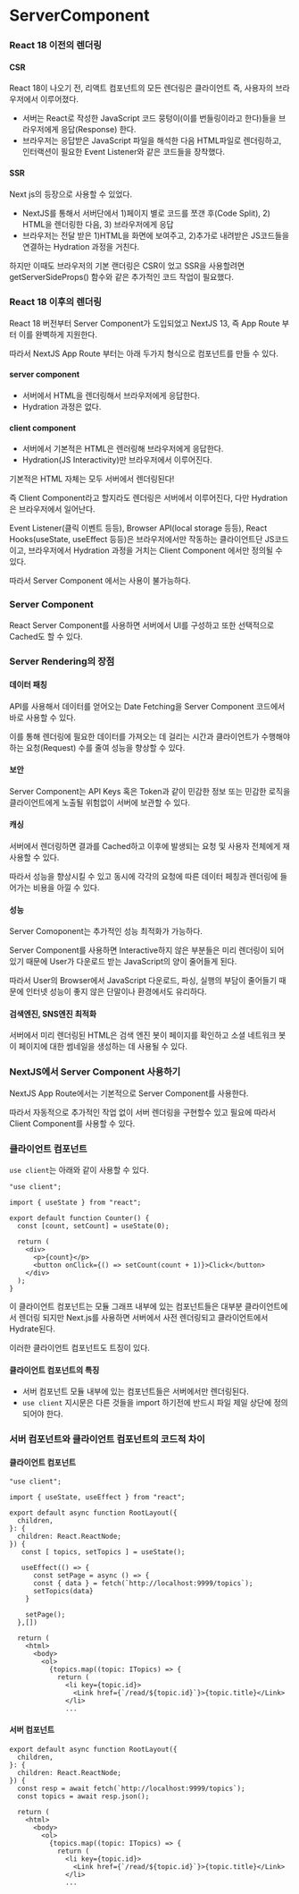 # ServerComponent

### React 18 이전의 렌더링

#### CSR

React 18이 나오기 전, 리액트 컴포넌트의 모든 렌더링은 클라이언트 즉, 사용자의 브라우저에서 이루어졌다.

- 서버는 React로 작성한 JavaScript 코드 뭉텅이(이를 번들링이라고 한다)들을 브라우저에게 응답(Response) 한다.
- 브라우저는 응답받은 JavaScript 파일을 해석한 다음 HTML파일로 렌더링하고, 인터랙션이 필요한 Event Listener와 같은 코드들을 장착했다.

#### SSR

Next js의 등장으로 사용할 수 있었다.

- NextJS를 통해서 서버단에서 1)페이지 별로 코드를 쪼갠 후(Code Split), 2) HTML을 렌더링한 다음, 3) 브라우저에게 응답
- 브라우저는 전달 받은 1)HTML을 화면에 보여주고, 2)추가로 내려받은 JS코드들을 연결하는 Hydration 과정을 거친다.

하지만 이때도 브라우저의 기본 랜더링은 CSR이 었고 SSR을 사용할려면 getServerSideProps() 함수와 같은 추가적인 코드 작업이 필요했다.

### React 18 이후의 렌더링

React 18 버전부터 Server Component가 도입되었고 NextJS 13, 즉 App Route 부터 이를 완벽하게 지원한다.

따라서 NextJS App Route 부터는 아래 두가지 형식으로 컴포넌트를 만들 수 있다.

#### server component

- 서버에서 HTML을 렌더링해서 브라우저에게 응답한다.
- Hydration 과정은 없다.

#### client component

- 서버에서 기본적은 HTML은 렌러링해 브라우저에게 응답한다.
- Hydration(JS Interactivity)만 브라우저에서 이루어진다.

기본적은 HTML 자체는 모두 서버에서 렌더링된다!

즉 Client Component라고 할지라도 렌더링은 서버에서 이루어진다, 다만 Hydration은 브라우저에서 일어난다.

Event Listener(클릭 이벤트 등등), Browser API(local storage 등등), React Hooks(useState, useEffect 등등)은 브라우저에서만 작동하는 클라이언트단 JS코드이고, 브라우저에서 Hydration 과정을 거치는 Client Component 에서만 정의될 수 있다.

따라서 Server Component 에서는 사용이 불가능하다.

### Server Component

React Server Component를 사용하면 서버에서 UI를 구성하고 또한 선택적으로 Cached도 할 수 있다.

### Server Rendering의 장점

#### 데이터 패칭

API를 사용해서 데이터를 얻어오는 Date Fetching을 Server Component 코드에서 바로 사용할 수 있다.

이를 통해 렌더링에 필요한 데이터를 가져오는 데 걸리는 시간과 클라이언트가 수행해야 하는 요청(Request) 수를 줄여 성능을 향상할 수 있다.

#### 보안

Server Component는 API Keys 혹은 Token과 같이 민감한 정보 또는 민감한 로직을 클라이언트에게 노출될 위험없이 서버에 보관할 수 있다.

#### 캐싱

서버에서 렌더링하면 결과를 Cached하고 이후에 발생되는 요청 및 사용자 전체에게 재사용할 수 있다.

따라서 성능을 향상시킬 수 있고 동시에 각각의 요청에 따른 데이터 페칭과 렌더링에 들어가는 비용을 아낄 수 있다.

#### 성능

Server Comoponent는 추가적인 성능 최적화가 가능하다.

Server Component를 사용하면 Interactive하지 않은 부분들은 미리 렌더링이 되어있기 때문에 User가 다운로드 받는 JavaScript의 양이 줄어들게 된다.

따라서 User의 Browser에서 JavaScript 다운로드, 파싱, 실행의 부담이 줄어들기 때문에 인터넷 성능이 좋지 않은 단말이나 환경에서도 유리하다.

#### 검색엔진, SNS엔진 최적화

서버에서 미리 렌더링된 HTML은 검색 엔진 봇이 페이지를 확인하고 소셜 네트워크 봇이 페이지에 대한 썸네일을 생성하는 데 사용될 수 있다.

### NextJS에서 Server Component 사용하기

NextJS App Route에서는 기본적으로 Server Component를 사용한다.

따라서 자동적으로 추가적인 작업 없이 서버 렌더링을 구현할수 있고 필요에 따라서 Client Component를 사용할 수 있다.

### 클라이언트 컴포넌트

`use client`는 아래와 같이 사용할 수 있다.

```tsx
"use client";

import { useState } from "react";

export default function Counter() {
  const [count, setCount] = useState(0);

  return (
    <div>
      <p>{count}</p>
      <button onClick={() => setCount(count + 1)}>Click</button>
    </div>
  );
}
```

이 클라이언트 컴포넌트는 모듈 그래프 내부에 있는 컴포넌트들은 대부분 클라이언트에서 렌더링 되지만 Next.js를 사용하면 서버에서 사전 렌더링되고 클라이언트에서 Hydrate된다.

이러한 클라이언트 컴포넌트도 트징이 있다.

#### 클라이언트 컴포넌트의 특징

- 서버 컴포넌트 모듈 내부에 있는 컴포넌트들은 서버에서만 렌더링된다.
- `use client` 지시문은 다른 것들을 import 하기전에 반드시 파일 제일 상단에 정의되어야 한다.

### 서버 컴포넌트와 클라이언트 컴포넌트의 코드적 차이

#### 클라이언트 컴포넌트

```tsx
"use client";

import { useState, useEffect } from "react";

export default async function RootLayout({
  children,
}: {
  children: React.ReactNode;
}) {
   const [ topics, setTopics ] = useState();

   useEffect(() => {
  	  const setPage = async () => {
      const { data } = fetch(`http://localhost:9999/topics`);
	  setTopics(data}
    }

    setPage();
  },[])

  return (
    <html>
      <body>
        <ol>
          {topics.map((topic: ITopics) => {
            return (
              <li key={topic.id}>
                <Link href={`/read/${topic.id}`}>{topic.title}</Link>
              </li>
              ...
```

#### 서버 컴포넌트

```tsx
export default async function RootLayout({
  children,
}: {
  children: React.ReactNode;
}) {
  const resp = await fetch(`http://localhost:9999/topics`);
  const topics = await resp.json();

  return (
    <html>
      <body>
        <ol>
          {topics.map((topic: ITopics) => {
            return (
              <li key={topic.id}>
                <Link href={`/read/${topic.id}`}>{topic.title}</Link>
              </li>
              ...
```
